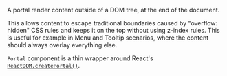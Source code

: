 A portal render content outside of a DOM tree, at the end of the document.

This allows content to escape traditional boundaries caused by "overflow: hidden" CSS rules and keeps it on the top without using z-index rules.
This is useful for example in Menu and Tooltip scenarios, where the content should always overlay everything else.

`Portal` component is a thin wrapper around React's [`ReactDOM.createPortal()`](https://reactjs.org/docs/portals.html).
